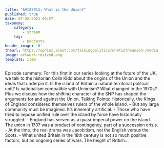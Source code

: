 ```yaml
---
title: "&#127911; What is the Union?"
published: true
date: 07-02-2021 09:57
taxonomy:
    category:
        - stream
    tag:
        - podcasts
header_image: '0'
theurl: https://sphinx.acast.com/talkingpolitics/whatistheunion-/media.mp3?tk=eyJ0ayI6ImRlZmF1bHQiLCJhZHMiOnRydWUsInNwb25zIjp0cnVlLCJpbiI6Imh0dHBzOi8vYXRlYW0tcGVnYXN1cy1hc3NldHMtYnVja2V0LXByb2QuczMuZXUtd2VzdC0xLmFtYXpvbmF3cy5jb20vOWEwM2ZlOWUtMWZmMC00ZGNjLWIzZjYtNTBiZDFmMDE2ZWE0L2F1ZGlvL3B1YmxpY2ludHJvLWtraTg1ZTJ5LXRwX3B1YmxpY19mZWVkX2ludHJvXzFfLm1wMyIsInN0YXR1cyI6InB1YmxpYyJ9&sig=mC_ezqVSitEYaveobaq0SI-Koqt1qj1xtMTCaMyAObU
image: artwork-resized.png
template: item
--- 
```

Episode summary: For this first in our series looking at the future of the UK, we talk to the historian Colin Kidd about the origins of the Union and the ideas that underpin it. Is the island of Britain a natural territorial political unit? Is nationalism compatible with Unionism? What changed in the 1970s? Plus we discuss how the shifting character of the SNP has shaped the arguments for and against the Union. Talking Points: Historically, the Kings of England considered themselves rulers of the whole island. - But any large community must be imagined. It’s inherently artificial. - Those who have tried to impose unified rule over the island by force have historically struggled. - England has served as a quasi-imperial power on the island. The union in 1707 was a product of contingency, part of a succession crisis. - At the time, the real drama was Jacobitism, not the English versus the Scots. - What united Britain in the 18th century is not so much positive factors, but an ongoing series of wars. The height of British…
